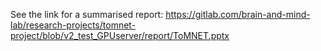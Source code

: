 See the link for a summarised report: https://gitlab.com/brain-and-mind-lab/research-projects/tomnet-project/blob/v2_test_GPUserver/report/ToMNET.pptx